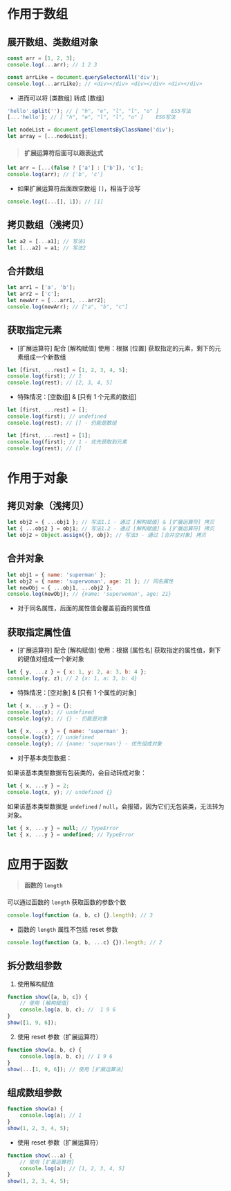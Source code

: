 # 作用于数组

## 展开数组、类数组对象

```js
const arr = [1, 2, 3];
console.log(...arr); // 1 2 3

const arrLike = document.querySelectorAll('div');
console.log(...arrLike); // <div></div> <div></div> <div></div>
```

-   进而可以将 [类数组] 转成 [数组]

```js
'hello'.split(''); // [ "h", "e", "l", "l", "o" ]    ES5写法
[...'hello']; // [ "h", "e", "l", "l", "o" ]    ES6写法
```

```js
let nodeList = document.getElementsByClassName('div');
let array = [...nodeList];
```

> #### 扩展运算符后面可以跟表达式

```js
let arr = [...(false ? ['a'] : ['b']), 'c'];
console.log(arr); // ['b', 'c']
```

-   如果扩展运算符后面跟空数组 `[]`，相当于没写

```js
console.log([...[], 1]); // [1]
```

## 拷贝数组（浅拷贝）

```js
let a2 = [...a1]; // 写法1
let [...a2] = a1; // 写法2
```

## 合并数组

```js
let arr1 = ['a', 'b'];
let arr2 = ['c'];
let newArr = [...arr1, ...arr2];
console.log(newArr); // ["a", "b", "c"]
```

## 获取指定元素

-   [扩展运算符] 配合 [解构赋值] 使用：根据 [位置] 获取指定的元素，剩下的元素组成一个新数组

```js
let [first, ...rest] = [1, 2, 3, 4, 5];
console.log(first); // 1
console.log(rest); // [2, 3, 4, 5]
```

-   特殊情况：[空数组] & [只有 1 个元素的数组]

```js
let [first, ...rest] = [];
console.log(first); // undefined
console.log(rest); // [] - 仍能是数组
```

```js
let [first, ...rest] = [1];
console.log(first); // 1 - 优先获取到元素
console.log(rest); // []
```

# 作用于对象

## 拷贝对象（浅拷贝）

```js
let obj2 = { ...obj1 }; // 写法1.1 - 通过 [解构赋值] & [扩展运算符] 拷贝
let { ...obj2 } = obj1; // 写法1.2 - 通过 [解构赋值] & [扩展运算符] 拷贝
let obj2 = Object.assign({}, obj); // 写法3 - 通过 [合并空对象] 拷贝
```

## 合并对象

```js
let obj1 = { name: 'superman' };
let obj2 = { name: 'superwoman', age: 21 }; // 同名属性
let newObj = { ...obj1, ...obj2 };
console.log(newObj); // {name: 'superwoman', age: 21}
```

-   对于同名属性，后面的属性值会覆盖前面的属性值

## 获取指定属性值

-   [扩展运算符] 配合 [解构赋值] 使用：根据 [属性名] 获取指定的属性值，剩下的键值对组成一个新对象

```js
let { y, ...z } = { x: 1, y: 2, a: 3, b: 4 };
console.log(y, z); // 2 {x: 1, a: 3, b: 4}
```

-   特殊情况：[空对象] & [只有 1 个属性的对象]

```js
let { x, ...y } = {};
console.log(x); // undefined
console.log(y); // {} - 仍能是对象
```

```js
let { x, ...y } = { name: 'superman' };
console.log(x); // undefined
console.log(y); // {name: 'superman'} - 优先组成对象
```

-   对于基本类型数据：

如果该基本类型数据有包装类的，会自动转成对象：

```js
let { x, ...y } = 2;
console.log(x, y); // undefined {}
```

如果该基本类型数据是 `undefined` / `null`，会报错，因为它们无包装类，无法转为对象。

```js
let { x, ...y } = null; // TypeError
let { x, ...y } = undefined; // TypeError
```

# 应用于函数

> #### 函数的 `length`

可以通过函数的 `length` 获取函数的参数个数

```js
console.log(function (a, b, c) {}.length); // 3
```

-   函数的 `length` 属性不包括 reset 参数

```js
console.log(function (a, b, ...c) {}).length; // 2
```

## 拆分数组参数

1. 使用解构赋值

```js
function show([a, b, c]) {
    // 使用 [解构赋值]
    console.log(a, b, c); //  1 9 6
}
show([1, 9, 6]);
```

2. 使用 reset 参数（扩展运算符）

```js
function show(a, b, c) {
    console.log(a, b, c); // 1 9 6
}
show(...[1, 9, 6]); // 使用 [扩展运算法]
```

## 组成数组参数

```js
function show(a) {
    console.log(a); // 1
}
show(1, 2, 3, 4, 5);
```

-   使用 reset 参数（扩展运算符）

```js
function show(...a) {
    // 使用 [扩展运算符]
    console.log(a); // [1, 2, 3, 4, 5]
}
show(1, 2, 3, 4, 5);
```

